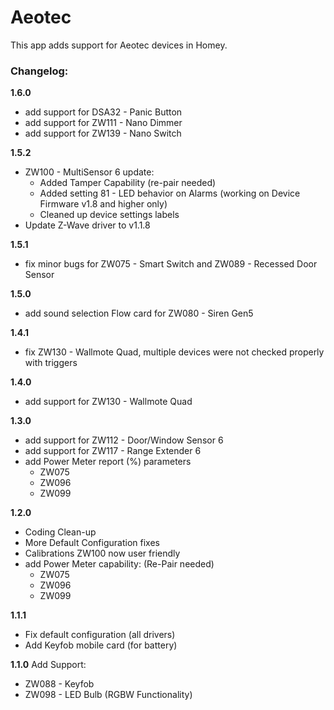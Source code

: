 # Aeotec

This app adds support for Aeotec devices in Homey.

### Changelog:

**1.6.0**
* add support for DSA32 - Panic Button
* add support for ZW111 - Nano Dimmer
* add support for ZW139 - Nano Switch

**1.5.2**
* ZW100 - MultiSensor 6 update:
  - Added Tamper Capability (re-pair needed)
  - Added setting 81 - LED behavior on Alarms (working on Device Firmware v1.8 and higher only)
  - Cleaned up device settings labels
* Update Z-Wave driver to v1.1.8

**1.5.1**
* fix minor bugs for ZW075 - Smart Switch and ZW089 - Recessed Door Sensor

**1.5.0**
* add sound selection Flow card for ZW080 - Siren Gen5

**1.4.1**
* fix ZW130 - Wallmote Quad, multiple devices were not checked properly with triggers

**1.4.0**
* add support for ZW130 - Wallmote Quad

**1.3.0**
* add support for ZW112 - Door/Window Sensor 6
* add support for ZW117 - Range Extender 6
* add Power Meter report (%) parameters
  - ZW075
  - ZW096
  - ZW099

**1.2.0**
* Coding Clean-up
* More Default Configuration fixes
* Calibrations ZW100 now user friendly
* add Power Meter capability: (Re-Pair needed)
  - ZW075
  - ZW096
  - ZW099

**1.1.1**
* Fix default configuration (all drivers)
* Add Keyfob mobile card (for battery)

**1.1.0**
Add Support:
* ZW088 - Keyfob
* ZW098 - LED Bulb (RGBW Functionality)
